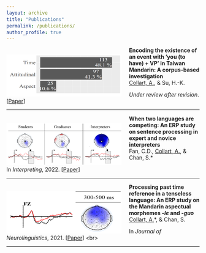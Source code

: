 ```yaml
---
layout: archive
title: "Publications"
permalink: /publications/
author_profile: true
---
```


<img align="left" width="300" height="110" src="./../images/Rplot01.png" style="padding-right:20px; padding-top:20px"/>

**Encoding the existence of an event with ‘you (to have) + VP’ in Taiwan Mandarin: A corpus-based investigation**<br>
<u>Collart, A.</u>, & Su, H.-K. <br>

<i>Under review after revision</i>. [[Paper](https://doi.org/10.1075/intp.00069.fan)]<br>

---

<img align="left" width="300" height="110" src="./../images/FanCollartChan2022_Sum.png" style="padding-right:20px; padding-top:20px"/>

**When two languages are competing: An ERP study on sentence processing in expert and novice interpreters**<br>
Fan, C.D., <u>Collart, A.</u>, & Chan, S.* <br>

In <em>Interpreting</em>, 2022. [[Paper](https://doi.org/10.1075/intp.00069.fan)]<br>

---

<img align="left" width="300" height="110" src="./../images/CollartChan2021_Sum.png" style="padding-right:20px; padding-top:20px"/>

**Processing past time reference in a tenseless language: An ERP study on the Mandarin aspectual morphemes <i>-le</i> and <i>-guo</i>**<br>
<u>Collart, A.</u>*, & Chan, S.<br>

In <em>Journal of Neurolinguistics</em>, 2021. [[Paper](https://doi.org/10.1016/j.jneuroling.2021.100998.)]  <br>

---